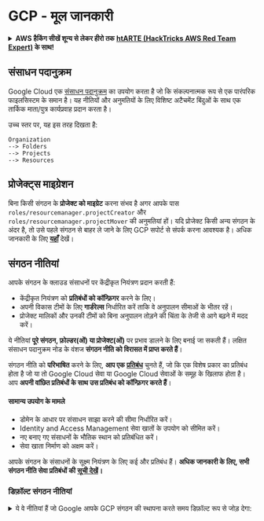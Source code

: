 # GCP - मूल जानकारी

<details>

<summary><strong>AWS हैकिंग सीखें शून्य से लेकर हीरो तक</strong> <a href="https://training.hacktricks.xyz/courses/arte"><strong>htARTE (HackTricks AWS Red Team Expert)</strong></a><strong> के साथ!</strong></summary>

HackTricks का समर्थन करने के अन्य तरीके:

* यदि आप चाहते हैं कि आपकी **कंपनी का विज्ञापन HackTricks में दिखाई दे** या **HackTricks को PDF में डाउनलोड करें**, तो [**सब्सक्रिप्शन प्लान्स**](https://github.com/sponsors/carlospolop) देखें!
* [**आधिकारिक PEASS & HackTricks स्वैग**](https://peass.creator-spring.com) प्राप्त करें
* [**The PEASS Family**](https://opensea.io/collection/the-peass-family) की खोज करें, हमारा विशेष [**NFTs**](https://opensea.io/collection/the-peass-family) संग्रह
* 💬 [**Discord समूह**](https://discord.gg/hRep4RUj7f) में **शामिल हों** या [**telegram समूह**](https://t.me/peass) में या **Twitter** 🐦 पर मुझे **फॉलो** करें [**@carlospolopm**](https://twitter.com/carlospolopm)**.**
* **अपनी हैकिंग ट्रिक्स साझा करें, HackTricks** [**HackTricks**](https://github.com/carlospolop/hacktricks) और [**HackTricks Cloud**](https://github.com/carlospolop/hacktricks-cloud) github repos में PRs सबमिट करके.

</details>

## **संसाधन पदानुक्रम**

Google Cloud एक [संसाधन पदानुक्रम](https://cloud.google.com/resource-manager/docs/cloud-platform-resource-hierarchy) का उपयोग करता है जो कि संकल्पनात्मक रूप से एक पारंपरिक फाइलसिस्टम के समान है। यह नीतियों और अनुमतियों के लिए विशिष्ट अटैचमेंट बिंदुओं के साथ एक तार्किक माता/पुत्र कार्यप्रवाह प्रदान करता है।

उच्च स्तर पर, यह इस तरह दिखता है:
```
Organization
--> Folders
--> Projects
--> Resources
```
## **प्रोजेक्ट्स माइग्रेशन**

बिना किसी संगठन के **प्रोजेक्ट को माइग्रेट** करना संभव है अगर आपके पास `roles/resourcemanager.projectCreator` और `roles/resourcemanager.projectMover` की अनुमतियां हों। यदि प्रोजेक्ट किसी अन्य संगठन के अंदर है, तो उसे पहले संगठन से बाहर ले जाने के लिए GCP सपोर्ट से संपर्क करना आवश्यक है। अधिक जानकारी के लिए [**यहाँ**](https://medium.com/google-cloud/migrating-a-project-from-one-organization-to-another-gcp-4b37a86dd9e6) देखें।

## **संगठन नीतियां**

आपके संगठन के क्लाउड संसाधनों पर केंद्रीकृत नियंत्रण प्रदान करती हैं:

* केंद्रीकृत नियंत्रण को **प्रतिबंधों को कॉन्फ़िगर** करने के लिए।
* अपनी विकास टीमों के लिए **गार्डरेल्स** निर्धारित करें ताकि वे अनुपालन सीमाओं के भीतर रहें।
* प्रोजेक्ट मालिकों और उनकी टीमों को बिना अनुपालन तोड़ने की चिंता के तेजी से आगे बढ़ने में मदद करें।

ये नीतियां **पूरे संगठन, फ़ोल्डर(ओं) या प्रोजेक्ट(ओं)** पर प्रभाव डालने के लिए बनाई जा सकती हैं। लक्षित संसाधन पदानुक्रम नोड के वंशज **संगठन नीति को विरासत में प्राप्त करते हैं**।

संगठन नीति को **परिभाषित** करने के लिए, **आप एक** [**प्रतिबंध**](https://cloud.google.com/resource-manager/docs/organization-policy/overview#constraints) चुनते हैं, जो कि एक विशेष प्रकार का प्रतिबंध होता है जो या तो Google Cloud सेवा या Google Cloud सेवाओं के समूह के खिलाफ होता है। आप **अपनी वांछित प्रतिबंधों के साथ उस प्रतिबंध को कॉन्फ़िगर करते हैं**।

#### सामान्य उपयोग के मामले <a href="#common_use_cases" id="common_use_cases"></a>

* डोमेन के आधार पर संसाधन साझा करने की सीमा निर्धारित करें।
* Identity and Access Management सेवा खातों के उपयोग को सीमित करें।
* नए बनाए गए संसाधनों के भौतिक स्थान को प्रतिबंधित करें।
* सेवा खाता निर्माण को अक्षम करें।

आपके संगठन के संसाधनों के सूक्ष्म नियंत्रण के लिए कई और प्रतिबंध हैं। **अधिक जानकारी के लिए, सभी संगठन नीति सेवा प्रतिबंधों की** [**सूची देखें**](https://cloud.google.com/resource-manager/docs/organization-policy/org-policy-constraints)**।**

### **डिफ़ॉल्ट संगठन नीतियां**

<details>

<summary>ये वे नीतियां हैं जो Google आपके GCP संगठन की स्थापना करते समय डिफ़ॉल्ट रूप से जोड़ देगा:</summary>

**एक्सेस मैनेजमेंट नीतियां**

* **डोमेन प्रतिबंधित संपर्क:** आपके निर्दिष्ट डोमेन के बाहर Essential Contacts में उपयोगकर्ताओं को जोड़ने से रोकता है। यह Essential Contacts को केवल आपके चयनित डोमेन में प्रबंधित उपयोगकर्ता पहचानों को प्लेटफ़ॉर्म सूचनाएँ प्राप्त करने की अनुमति देता है।
* **डोमेन प्रतिबंधित साझाकरण:** आपके निर्दिष्ट डोमेन के बाहर IAM नीतियों में उपयोगकर्ताओं को जोड़ने से रोकता है। यह IAM नीतियों को केवल आपके चयनित डोमेन में प्रबंधित उपयोगकर्ता पहचानों को इस संगठन के अंदर संसाधनों तक पहुँचने की अनुमति देता है।
* **सार्वजनिक पहुँच निवारण:** Cloud Storage बकेट्स को सार्वजनिक रूप से उजागर होने से रोकता है। यह सुनिश्चित करता है कि एक डेवलपर Cloud Storage बकेट्स को अप्रमाणित इंटरनेट पहुँच के लिए कॉन्फ़िगर नहीं कर सकता।
* **यूनिफ़ॉर्म बकेट लेवल एक्सेस:** Cloud Storage बकेट्स में ऑब्जेक्ट-लेवल एक्सेस कंट्रोल सूचियों (ACLs) को रोकता है। यह आपके एक्सेस मैनेजमेंट को सरल बनाता है जिससे Cloud Storage बकेट्स में सभी ऑब्जेक्ट्स पर सुसंगत रूप से IAM नीतियां लागू होती हैं।
* **OS लॉगिन की आवश्यकता:** नए प्रोजेक्ट्स में बनाए गए VMs में OS Login सक्षम होगा। यह आपको व्यक्तिगत SSH कुंजियों को बनाने और प्रबंधित करने की आवश्यकता के बिना IAM का उपयोग करके अपने उदाहरणों तक SSH पहुँच को प्रबंधित करने देता है।

**सेवा खातों के लिए अतिरिक्त सुरक्षा नीतियां**

* **स्वचालित IAM अनुदानों को अक्षम करें**: डिफ़ॉल्ट App Engine और Compute Engine सेवा खातों को प्रोजेक्ट निर्माण पर स्वचालित रूप से Editor IAM भूमिका प्रदान करने से रोकता है। यह सुनिश्चित करता है कि सेवा खातों को निर्माण पर अत्यधिक-अनुमति वाली IAM भूमिकाएँ नहीं मिलती हैं।
* **सेवा खाता कुंजी निर्माण को अक्षम करें**: सार्वजनिक सेवा खाता कुंजियों के निर्माण को रोकता है। यह स्थायी प्रमाण-पत्रों के उजागर होने के जोखिम को कम करने में मदद करता है।
* **सेवा खाता कुंजी अपलोड को अक्षम करें**: सार्वजनिक सेवा खाता कुंजियों के अपलोड को रोकता है। यह लीक या पुन: उपयोग की गई कुंजी सामग्री के जोखिम को कम करने में मदद करता है।

**सुरक्षित VPC नेटवर्क कॉन्फ़िगरेशन नीतियां**

* **VM उदाहरणों के लिए अनुमत बाहरी IPs को परिभाषित करें**: Compute उदाहरणों के साथ एक सार्वजनिक IP के निर्माण को रोकता है, जो उन्हें इंटरनेट ट्रैफ़िक के लिए उजागर कर सकता है।

<!---->

* **VM नेस्टेड वर्चुअलाइजेशन को अक्षम करें**: Compute Engine VMs पर नेस्टेड VMs के निर्माण को रोकता है। यह अनदेखी नेस्टेड VMs के सुरक्षा जोखिम को कम करता है।

<!---->

* **VM सीरियल पोर्ट को अक्षम करें:** Compute Engine VMs के लिए सीरियल पोर्ट पहुँच को रोकता है। यह Compute Engine API का उपयोग करके सर्वर के सीरियल पोर्ट में इनपुट को रोकता है।

<!---->

* **Cloud SQL उदाहरणों पर अधिकृत नेटवर्कों को प्रतिबंधित करें:** आपके Cloud SQL डेटाबेस तक पहुँचने के लिए सार्वजनिक या गैर-आंतरिक नेटवर्क रेंजों को रोकता है।

<!---->

* **IP पते के प्रकार के आधार पर प्रोटोकॉल फॉरवर्डिंग को प्रतिबंधित करें:** VM प्रोटोकॉल फॉरवर्डिंग को बाहरी IP पतों के लिए रोकता है।

<!---->

* **Cloud SQL उदाहरणों पर सार्वजनिक IP पहुँच को प्रतिबंधित करें:** Cloud SQL उदाहरणों के साथ एक सार्वजनिक IP के निर्माण को रोकता है, जो उन्हें इंटरनेट ट्रैफ
```
PROJECT_NUMBER-compute@developer.gserviceaccount.com
PROJECT_ID@appspot.gserviceaccount.com
```
हालांकि, **custom service accounts** बनाना और उनसे जुड़ना भी संभव है, जो इस तरह दिखेंगे:
```
SERVICE_ACCOUNT_NAME@PROJECT_NAME.iam.gserviceaccount.com
```
### **एक्सेस स्कोप्स**

एक्सेस स्कोप GCP API एंडपॉइंट्स तक पहुँचने के लिए **जनरेट किए गए OAuth टोकन्स से जुड़े होते हैं**। वे OAuth टोकन की अनुमतियों को **सीमित करते हैं**।\
इसका मतलब है कि अगर एक टोकन किसी संसाधन के मालिक का है लेकिन उसके पास उस संसाधन तक पहुँचने के लिए टोकन स्कोप में अनुमति नहीं है, तो टोकन **उन विशेषाधिकारों का (दुरुपयोग) उपयोग नहीं कर सकता**।

Google वास्तव में [सिफारिश](https://cloud.google.com/compute/docs/access/service-accounts#service\_account\_permissions) करता है कि **एक्सेस स्कोप्स का उपयोग न किया जाए और पूरी तरह से IAM पर निर्भर रहा जाए**। वेब मैनेजमेंट पोर्टल वास्तव में इसे लागू करता है, लेकिन एक्सेस स्कोप्स को अभी भी कस्टम सर्विस अकाउंट्स का उपयोग करके प्रोग्रामेटिक रूप से इंस्टेंसेस पर लागू किया जा सकता है।

आप यह देख सकते हैं कि कौन से **स्कोप्स** **असाइन किए गए हैं** इसे **पूछताछ करके:**

{% code overflow="wrap" %}
```bash
curl 'https://www.googleapis.com/oauth2/v1/tokeninfo?access_token=<access_token>'

{
"issued_to": "223044615559.apps.googleusercontent.com",
"audience": "223044615559.apps.googleusercontent.com",
"user_id": "139746512919298469201",
"scope": "openid https://www.googleapis.com/auth/userinfo.email https://www.googleapis.com/auth/cloud-platform https://www.googleapis.com/auth/appengine.admin https://www.googleapis.com/auth/sqlservice.login https://www.googleapis.com/auth/compute https://www.googleapis.com/auth/accounts.reauth",
"expires_in": 2253,
"email": "username@testing.com",
"verified_email": true,
"access_type": "offline"
}
```
{% endcode %}

पिछले **scopes** वे हैं जो **`gcloud`** का उपयोग करके डेटा तक पहुँचने के लिए **डिफ़ॉल्ट** रूप से उत्पन्न किए जाते हैं। यह इसलिए है क्योंकि जब आप **`gcloud`** का उपयोग करते हैं तो आप पहले एक OAuth टोकन बनाते हैं, और फिर उसका उपयोग करके एंडपॉइंट्स से संपर्क करते हैं।

उनमें से सबसे महत्वपूर्ण scope **`cloud-platform`** है, जिसका मूल रूप से यह मतलब है कि GCP में किसी भी सेवा तक पहुँच संभव है।

आप [**यहाँ सभी संभावित scopes की सूची पा सकते हैं**](https://developers.google.com/identity/protocols/googlescopes)**.**

यदि आपके पास **`gcloud`** ब्राउज़र क्रेडेंशियल्स हैं, तो अन्य scopes के साथ एक टोकन प्राप्त करना संभव है, जैसे कुछ इस तरह करके:

{% code overflow="wrap" %}
```bash
# Maybe you can get a user token with other scopes changing the scopes array from ~/.config/gcloud/credentials.db

# Set new scopes for SDKs credentials
gcloud auth application-default login --scopes=https://www.googleapis.com/auth/userinfo.email,https://www.googleapis.com/auth/cloud-platform,https://www.googleapis.com/auth/sqlservice.login,https://www.googleapis.com/auth/appengine.admin,https://www.googleapis.com/auth/compute,https://www.googleapis.com/auth/accounts.reauth,https://www.googleapis.com/auth/admin.directory.user,https://www.googleapis.com/auth/admin.directory.group,https://www.googleapis.com/auth/admin.directory.domain,https://www.googleapis.com/auth/admin.directory.user

# Print new token
gcloud auth application-default print-access-token

# To use this token with some API you might need to use curl to indicate the project header with --header "X-Goog-User-Project: <project-name>"
```
## **Terraform IAM नीतियाँ, बाइंडिंग्स और सदस्यता**

Terraform द्वारा परिभाषित के अनुसार [https://registry.terraform.io/providers/hashicorp/google/latest/docs/resources/google\_project\_iam](https://registry.terraform.io/providers/hashicorp/google/latest/docs/resources/google\_project\_iam) में GCP के साथ terraform का उपयोग करते हुए, किसी संसाधन पर प्रिंसिपल को एक्सेस प्रदान करने के विभिन्न तरीके हैं:

* **सदस्यता**: आप **भूमिकाओं के सदस्य के रूप में प्रिंसिपल्स को सेट करते हैं** **बिना किसी प्रतिबंध के** भूमिका या प्रिंसिपल्स पर। आप एक उपयोगकर्ता को एक भूमिका का सदस्य बना सकते हैं और फिर एक समूह को उसी भूमिका का सदस्य बना सकते हैं और उन प्रिंसिपल्स (उपयोगकर्ता और समूह) को अन्य भूमिकाओं का सदस्य भी बना सकते हैं।
* **बाइंडिंग्स**: कई **प्रिंसिपल्स को एक भूमिका से बाइंड किया जा सकता है**। ये **प्रिंसिपल्स अभी भी अन्य भूमिकाओं के सदस्य या बाइंड हो सकते हैं**। हालांकि, अगर एक प्रिंसिपल जो भूमिका से बाइंड नहीं है, उसे **बाइंड भूमिका का सदस्य बनाया जाता है**, तो अगली बार जब **बाइंडिंग लागू की जाती है, सदस्यता गायब हो जाएगी**।
* **नीतियाँ**: एक नीति **अधिकारिक** होती है, यह भूमिकाओं और प्रिंसिपल्स को इंगित करती है और फिर, **उन प्रिंसिपल्स के पास अधिक भूमिकाएँ नहीं हो सकती हैं और उन भूमिकाओं के पास अधिक प्रिंसिपल्स नहीं हो सकते हैं** जब तक कि उस नीति को संशोधित नहीं किया जाता (अन्य नीतियों, बाइंडिंग्स या सदस्यताओं में भी नहीं)। इसलिए, जब एक भूमिका या प्रिंसिपल को नीति में निर्दिष्ट किया जाता है तो उसके सभी विशेषाधिकार **उस नीति द्वारा सीमित होते हैं**। स्पष्ट रूप से, यह तब बायपास किया जा सकता है जब प्रिंसिपल को नीति या विशेषाधिकार वृद्धि अनुमतियों को संशोधित करने का विकल्प दिया जाता है (जैसे कि एक नया प्रिंसिपल बनाना और उसे एक नई भूमिका बाइंड करना)।

## संदर्भ

* [https://about.gitlab.com/blog/2020/02/12/plundering-gcp-escalating-privileges-in-google-cloud-platform/](https://about.gitlab.com/blog/2020/02/12/plundering-gcp-escalating-privileges-in-google-cloud-platform/)

<details>

<summary><strong>Learn AWS hacking from zero to hero with</strong> <a href="https://training.hacktricks.xyz/courses/arte"><strong>htARTE (HackTricks AWS Red Team Expert)</strong></a><strong>!</strong></summary>

HackTricks का अन्य तरीकों से समर्थन करें:

* अगर आप चाहते हैं कि आपकी **कंपनी का विज्ञापन HackTricks में दिखाई दे** या **HackTricks को PDF में डाउनलोड करें** तो [**सब्सक्रिप्शन प्लान्स**](https://github.com/sponsors/carlospolop) देखें!
* [**आधिकारिक PEASS & HackTricks स्वैग**](https://peass.creator-spring.com) प्राप्त करें
* [**The PEASS Family**](https://opensea.io/collection/the-peass-family) की खोज करें, हमारा एक्सक्लूसिव [**NFTs**](https://opensea.io/collection/the-peass-family) संग्रह
* 💬 [**Discord group**](https://discord.gg/hRep4RUj7f) में **शामिल हों** या [**telegram group**](https://t.me/peass) या **Twitter** पर मुझे 🐦 [**@carlospolopm**](https://twitter.com/carlospolopm)** का अनुसरण करें**।
* **HackTricks** को अपनी हैकिंग ट्रिक्स साझा करके [**HackTricks**](https://github.com/carlospolop/hacktricks) और [**HackTricks Cloud**](https://github.com/carlospolop/hacktricks-cloud) github repos में PRs सबमिट करें।

</details>
